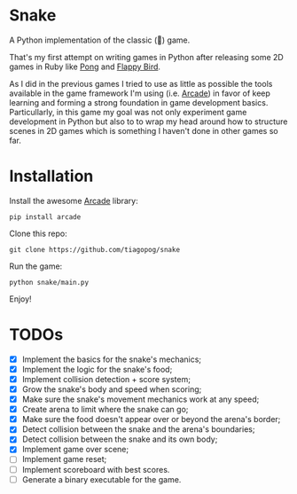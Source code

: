 # Snake

A Python implementation of the classic (:snake:) game.

That's my first attempt on writing games in Python after releasing
some 2D games in Ruby like [Pong](https://github.com/tiagopog/pong)
and [Flappy Bird](https://github.com/tiagopog/flappy_bird).

As I did in the previous games I tried to use as little as possible
the tools available in the game framework I'm using (i.e. [Arcade](https://github.com/pythonarcade/arcade))
in favor of keep learning and forming a strong foundation in game development basics.
Particullarly, in this game my goal was not only experiment game development in Python
but also to to wrap my head around how to structure scenes in 2D games which is something
I haven't done in other games so far.

# Installation

Install the awesome [Arcade](https://github.com/pythonarcade/arcade) library:

```
pip install arcade
```

Clone this repo:

```
git clone https://github.com/tiagopog/snake
```

Run the game:

```
python snake/main.py
```

Enjoy!

# TODOs

- [x] Implement the basics for the snake's mechanics;
- [x] Implement the logic for the snake's food;
- [x] Implement collision detection + score system;
- [x] Grow the snake's body and speed when scoring;
- [x] Make sure the snake's movement mechanics work at any speed;
- [x] Create arena to limit where the snake can go;
- [X] Make sure the food doesn't appear over or beyond the arena's border;
- [X] Detect collision between the snake and the arena's boundaries;
- [X] Detect collision between the snake and its own body;
- [X] Implement game over scene;
- [ ] Implement game reset;
- [ ] Implement scoreboard with best scores.
- [ ] Generate a binary executable for the game.
